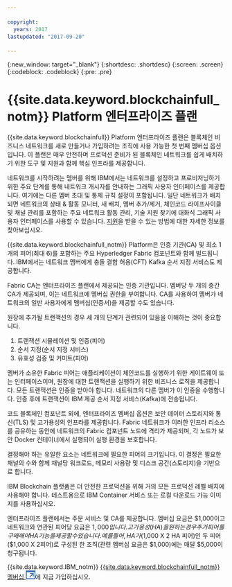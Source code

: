 ```yaml
---

copyright:
  years: 2017
lastupdated: "2017-09-20"

---
```


{:new_window: target="_blank"}
{:shortdesc: .shortdesc}
{:screen: .screen}
{:codeblock: .codeblock}
{:pre: .pre}

# {{site.data.keyword.blockchainfull_notm}} Platform 엔터프라이즈 플랜

{{site.data.keyword.blockchainfull}} Platform 엔터프라이즈 플랜은 블록체인 비즈니스 네트워크를 새로 만들거나 가입하려는 조직에 사용 가능한 첫 번째 멤버십 옵션입니다. 이 플랜은 매우 안전하며 프로덕션 준비가 된 블록체인 네트워크를 쉽게 배치하기 위한 도구 및 지원과 함께 핵심 인프라를 제공합니다. 

네트워크를 시작하려는 멤버를 위해 IBM에서는 네트워크를 설정하고 프로비저닝하기 위한 주요 단계를 통해 네트워크 개시자를 안내하는 그래픽 사용자 인터페이스를 제공합니다. 여기에는 다른 멤버 초대 및 통제 규칙 설정이 포함됩니다. 일단 네트워크가 배치되면 네트워크의 상태 & 활동 모니터, 새 배치, 멤버 추가/제거, 체인코드 라이프사이클 및 채널 관리를 포함하는 주요 네트워크 활동 관리, 기술 지원 찾기에 대화식 그래픽 사용자 인터페이스를 사용할 수 있습니다. [지원](ibmblockchain_support.html)을 받을 수 있는 방법에 대한 자세한 정보를 찾아보십시오.

{{site.data.keyword.blockchainfull_notm}} Platform은 인증 기관(CA) 및 최소 1개의 피어(최대 6)를 포함하는 주요 Hyperledger Fabric 컴포넌트와 함께 빌드됩니다. IBM에서는 네트워크 멤버에게 충돌 결함 허용(CFT) Kafka 순서 지정 서비스도 제공합니다. 

Fabric CA는 엔터프라이즈 플랜에서 제공되는 인증 기관입니다. 멤버당 두 개의 중간 CA가 제공되며, 이는 네트워크에 멤버십 권한을 부여합니다. CA를 사용하여 멤버가 네트워크의 일반 사용자에게 멤버십(인증서)을 제공할 수도 있습니다.

원장에 추가될 트랜잭션의 경우 세 개의 단계가 관련되어 있음을 이해하는 것이 중요합니다.  
1. 트랜잭션 시뮬레이션 및 인증(피어)
2. 순서 지정(순서 지정 서비스)
3. 유효성 검증 및 커미트(피어)

멤버가 소유한 Fabric 피어는 애플리케이션이 체인코드를 실행하기 위한 게이트웨이 또는 인터페이스이며, 원장에 대한 트랜잭션을 실행하기 위한 비즈니스 로직을 제공합니다. 모든 트랜잭션은 인증을 받아야 합니다. 네트워크의 다른 멤버가 이 인증을 수행합니다. 인증 후에 트랜잭션이 IBM 제공 순서 지정 서비스(Kafka)에 전송됩니다.

코드 블록체인 컴포넌트 외에, 엔터프라이즈 멤버십 옵션은 보안 데이터 스토리지와 통신(TLS) 및 고가용성의 인프라를 제공합니다. Fabric 네트워크가 이러한 인프라 리소스를 공유하는 동안에 네트워크의 Fabric 컴포넌트 노드에 격리가 제공되며, 각 노드가 보안 Docker 컨테이너에서 실행되어 실행 환경을 보호합니다. 

결정해야 하는 유일한 요소는 네트워크에 필요한 피어의 크기입니다. 이 결정은 필요한 채널의 수와 함께 채널당 워크로드, 메모리 사용량 및 디스크 공간(스토리지)을 기반으로 합니다.  

IBM Blockchain 플랫폼은 더 안전한 프로덕션을 위해 거의 모든 프로덕션 레벨 배치에 사용해야 합니다. 테스트용으로 IBM Container 서비스 또는 로컬 다운로드 가능 이미지를 사용하십시오.

엔터프라이즈 플랜에서는 주문 서비스 및 CA를 제공합니다. 멤버십 요금은 $1,000이고 네트워크와 연관된 피어당 요금은 $1,000입니다. 고가용성(HA)을 원하는 경우 추가 피어를 구매해야 HA 기능을 제공할 수 있습니다. 예를 들어, HA가 ($1,000 X 2 HA 피어)인 두 피어($1,000 X 2피어)로 구성된 한 조직(관련 멤버십 요금은 $1,000)에는 매달 $5,000이 청구됩니다.

{{site.data.keyword.IBM_notm}} [{{site.data.keyword.blockchainfull_notm}} 멤버십 ![외부 링크 아이콘](images/external_link.svg "외부 링크 아이콘")](https://console.bluemix.net/catalog/services/blockchain?env_id=ibm:yp:us-south&taxonomyNavigation=apps)에 지금 가입하십시오.
